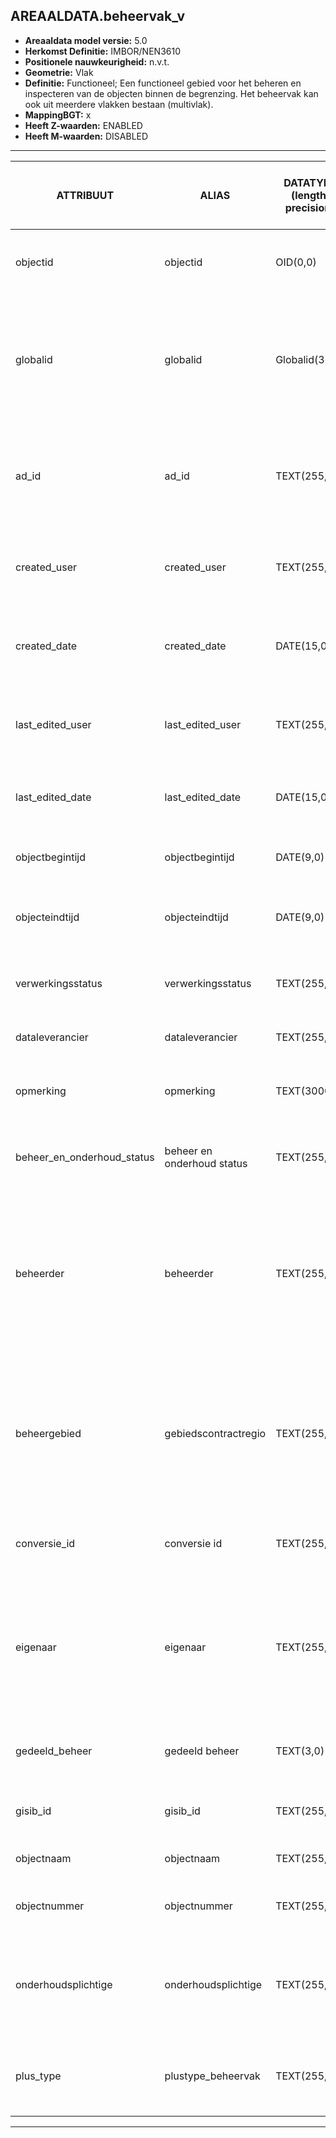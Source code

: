 ﻿## AREAALDATA.beheervak_v

* __Areaaldata model versie:__ 5.0
* __Herkomst Definitie:__ IMBOR/NEN3610
* __Positionele nauwkeurigheid:__ n.v.t.
* __Geometrie:__ Vlak
* __Definitie:__ Functioneel; Een functioneel gebied voor het beheren en inspecteren van de objecten binnen de begrenzing. Het beheervak kan ook uit meerdere vlakken bestaan (multivlak).
* __MappingBGT:__ x
* __Heeft Z-waarden:__ ENABLED
* __Heeft M-waarden:__ DISABLED

***

|__ATTRIBUUT__                             |__ALIAS__                                         |__DATATYPE (length, precision)__       |__DEFINITIE__ (Oorsprong; Superklasse; Attribuuttype; Enumeratie/Referentie; Verwijzende sleutel; Standaard waarde; Definitie)|
|------                                    |------                                            |------                                 |-----    |
|objectid                                  |objectid                                          |OID(0,0)                               |PNH; AREAALDATA; Waarde wordt automatisch bepaald; ; ; Default: None; Intern ArcGIS Identificatienummer, aangemaakt door ArcGIS.
|globalid                                  |globalid                                          |Globalid(38,0)                         |PNH; AREAALDATA; Waarde wordt automatisch bepaald; ; ; Default: None; Elk object heeft een unieke GlobalID (Global Unique Identifier). Dit is een systeemveld van de ArcGIS software welke noodzakelijk is om een aantal functionaliteiten binnen deze software te kunnen gebruiken.
|ad_id                                     |ad_id                                             |TEXT(255,0)                            |PNH; AREAALDATA; GUID; ; ; Default: None; Uniek identificatienummer voor het object dat onveranderlijk is zolang het object bestaat in Areaaldata: in format 'AD.[GUID]'. Dit moet worden ingevuld door de aannemer.
|created_user                              |created_user                                      |TEXT(255,0)                            |PNH; AREAALDATA; Waarde wordt automatisch bepaald; ; ; Default: None; Naam van gebruiker die de rij heeft aangemaakt, gegenereerd door ArcGIS.
|created_date                              |created_date                                      |DATE(15,0)                             |PNH; AREAALDATA; Waarde wordt automatisch bepaald; ; ; Default: None; Datum waarop de rij aan de database is toegevoegd, gegenereerd door ArcGIS.
|last_edited_user                          |last_edited_user                                  |TEXT(255,0)                            |PNH; AREAALDATA; Waarde wordt automatisch bepaald; ; ; Default: None; Naam van gebruiker die de laatste mutatie heeft doorgevoerd, gegenereerd door ArcGIS.
|last_edited_date                          |last_edited_date                                  |DATE(15,0)                             |PNH; AREAALDATA; Waarde wordt automatisch bepaald; ; ; Default: None; Datum van de laatste mutatie, gegenereerd door ArcGIS.
|objectbegintijd                           |objectbegintijd                                   |DATE(9,0)                              |PNH; AREAALDATA; Vrij invoerveld; ; ; Default: None; Datum waarop het object bij de bronhouder is ontstaan.
|objecteindtijd                            |objecteindtijd                                    |DATE(9,0)                              |PNH; AREAALDATA; Vrij invoerveld; ; ; Default: None; Datum waarop het object bij de bronhouder niet meer geldig is.
|verwerkingsstatus                         |verwerkingsstatus                                 |TEXT(255,0)                            |PNH; AREAALDATA; Enumeratie; keuzelijst [Verwerkingsstatus]; ; Default: None; Status van de gegevens.
|dataleverancier                           |dataleverancier                                   |TEXT(255,0)                            |PNH; AREAALDATA; Vrij invoerveld; ; ; Default: None; Leverancier van de data.
|opmerking                                 |opmerking                                         |TEXT(3000,0)                           |PNH; AREAALDATA; Vrij invoerveld; ; ; Default: None; Algemene opmerking voor het object, zoals een omschrijving of toelichting.
|beheer_en_onderhoud_status                |beheer en onderhoud status                        |TEXT(255,0)                            |PNH; Areaaldata; Vrij invoerveld; ; ; Default: None; Nadere toelichting op het beheer en onderhoud van het gebied indien bekend
|beheerder                                 |beheerder                                         |TEXT(255,0)                            |IMBOR; Beheerd object; Enumeratie/Referentie; keuzelijst [BeheerdObjectBeheerder]; ; Default: None; Een publiekrechtelijke instantie of (rechts)persoon die toeziet op de instandhouding van o.a. een object, kunstwerk of waterstaatswerk. De typen beheerder zijn conform de indeling in bronhouders (BGT).
|beheergebied                              |gebiedscontractregio                              |TEXT(255,0)                            |IMBOR; Beheerd object; Vrij invoerveld; ; Verwijzende sleutel naar [gebiedscontractregio_v]; Default: None; Verwijzende sleutel naar gebiedscontractregio_v. Functionele laag. De provincie heeft haar gebied in 8 gebieden opgesplitst. Amsterdam (gebied 8) is zelfstandig.
|conversie_id                              |conversie id                                      |TEXT(255,0)                            |IMBOR; RuimtelijkGebied; Vrij invoerveld; ; ; Default: None; Uniek kenmerk van een beheerobject uit een oude beheerindeling.
|eigenaar                                  |eigenaar                                          |TEXT(255,0)                            |IMBOR; Beheerd object; Enumeratie/Referentie; keuzelijst [BeheerdObjectEigenaar]; ; Default: None; (Rechts)persoon die het meest omvattend recht op een zaak heeft. De typen eigenaren zijn conform de indeling in bronhouders (BGT).
|gedeeld_beheer                            |gedeeld beheer                                    |TEXT(3,0)                              |IMBOR; Beheerd object; Ja/Nee; ; ; Default: None; Aanduiding voor het registreren van gedeeld beheer van het object.
|gisib_id                                  |gisib_id                                          |TEXT(255,0)                            |PNH; Areaaldata; Waarde wordt automatisch bepaald; ; ; Default: None; wordt aangemaakt in GISIB
|objectnaam                                |objectnaam                                        |TEXT(255,0)                            |IMBOR; RuimtelijkGebied; Vrij invoerveld; ; ; Default: None; Naam van het beheerobject.
|objectnummer                              |objectnummer                                      |TEXT(255,0)                            |IMBOR; RuimtelijkGebied; Vrij invoerveld; ; ; Default: None; Het vervolgnummer van het object
|onderhoudsplichtige                       |onderhoudsplichtige                               |TEXT(255,0)                            |IMBOR; Beheerd object; Enumeratie/Referentie; keuzelijst [BeheerdObjectOnderhouder]; ; Default: None; Organisatie die verantwoordelijk is voor het onderhoud van het beheerobject.
|plus_type                                 |plustype_beheervak                                |TEXT(255,0)                            |IMBOR; Beheervak; Vrij invoerveld; ; ; Default: Beheergrens; Dit attribuut is door overerving vanuit de IMGeo aan IMBOR toegevoegd.

***

